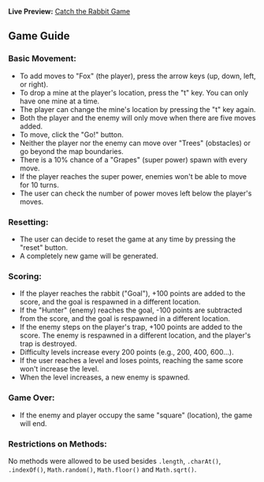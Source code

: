 **Live Preview:** [Catch the Rabbit Game](https://imfantin.github.io/Catch-the-Rabbit-Game/)

## Game Guide

### Basic Movement:
- To add moves to "Fox" (the player), press the arrow keys (up, down, left, or right).
- To drop a mine at the player's location, press the "t" key. You can only have one mine at a time.
- The player can change the mine's location by pressing the "t" key again.
- Both the player and the enemy will only move when there are five moves added.
- To move, click the "Go!" button.
- Neither the player nor the enemy can move over "Trees" (obstacles) or go beyond the map boundaries.
- There is a 10% chance of a "Grapes" (super power) spawn with every move.
- If the player reaches the super power, enemies won't be able to move for 10 turns.
- The user can check the number of power moves left below the player's moves.

### Resetting:
- The user can decide to reset the game at any time by pressing the "reset" button.
- A completely new game will be generated.

### Scoring:
- If the player reaches the rabbit ("Goal"), +100 points are added to the score, and the goal is respawned in a different location.
- If the "Hunter" (enemy) reaches the goal, -100 points are subtracted from the score, and the goal is respawned in a different location.
- If the enemy steps on the player's trap, +100 points are added to the score. The enemy is respawned in a different location, and the player's trap is destroyed.
- Difficulty levels increase every 200 points (e.g., 200, 400, 600...).
- If the user reaches a level and loses points, reaching the same score won't increase the level.
- When the level increases, a new enemy is spawned.

### Game Over:
- If the enemy and player occupy the same "square" (location), the game will end.

### Restrictions on Methods:
No methods were allowed to be used besides `.length`, `.charAt()`, `.indexOf()`, `Math.random()`, `Math.floor()` and `Math.sqrt()`.